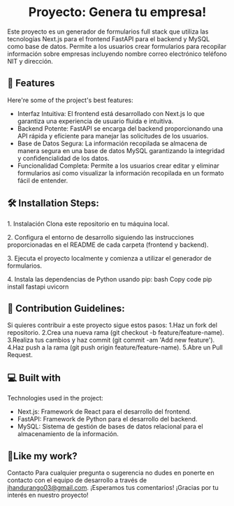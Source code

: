 <h1 align="center" id="title">Proyecto: Genera tu empresa!</h1>

<p id="description">Este proyecto es un generador de formularios full stack que utiliza las tecnologías Next.js para el frontend FastAPI para el backend y MySQL como base de datos. Permite a los usuarios crear formularios para recopilar información sobre empresas incluyendo nombre correo electrónico teléfono NIT y dirección.</p>

<h2>🧐 Features</h2>

Here're some of the project's best features:

- Interfaz Intuitiva: El frontend está desarrollado con Next.js lo que garantiza una experiencia de usuario fluida e intuitiva.
- Backend Potente: FastAPI se encarga del backend proporcionando una API rápida y eficiente para manejar las solicitudes de los usuarios.
- Base de Datos Segura: La información recopilada se almacena de manera segura en una base de datos MySQL garantizando la integridad y confidencialidad de los datos.
- Funcionalidad Completa: Permite a los usuarios crear editar y eliminar formularios así como visualizar la información recopilada en un formato fácil de entender.

<h2>🛠️ Installation Steps:</h2>

<p>1. Instalación Clona este repositorio en tu máquina local.</p>

<p>2. Configura el entorno de desarrollo siguiendo las instrucciones proporcionadas en el README de cada carpeta (frontend y backend).</p>

<p>3. Ejecuta el proyecto localmente y comienza a utilizar el generador de formularios.</p>

<p>4. Instala las dependencias de Python usando pip: bash Copy code pip install fastapi uvicorn</p>

<h2>🍰 Contribution Guidelines:</h2>

Si quieres contribuir a este proyecto sigue estos pasos: 1.Haz un fork del repositorio. 2.Crea una nueva rama (git checkout -b feature/feature-name). 3.Realiza tus cambios y haz commit (git commit -am 'Add new feature'). 4.Haz push a la rama (git push origin feature/feature-name). 5.Abre un Pull Request.

<h2>💻 Built with</h2>

Technologies used in the project:

- Next.js: Framework de React para el desarrollo del frontend.
- FastAPI: Framework de Python para el desarrollo del backend.
- MySQL: Sistema de gestión de bases de datos relacional para el almacenamiento de la información.

<h2>💖Like my work?</h2>

Contacto Para cualquier pregunta o sugerencia no dudes en ponerte en contacto con el equipo de desarrollo a través de jhandurango03@gmail.com. ¡Esperamos tus comentarios! ¡Gracias por tu interés en nuestro proyecto!
